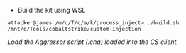 - Build the kit using WSL

```
attacker@james /m/c/T/c/a/k/process_inject> ./build.sh /mnt/c/Tools/cobaltstrike/custom-injection
```

*Load the Aggressor script (.cna) loaded into the CS client.*
